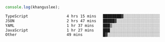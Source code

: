 ```js
console.log(khanguslee);
```

<!--START_SECTION:waka-->

```txt
TypeScript                 4 hrs 15 mins   ████████▓░░░░░░░░░░░░░░░░   35.04 %
JSON                       2 hrs 47 mins   █████▓░░░░░░░░░░░░░░░░░░░   22.89 %
YAML                       1 hr 37 mins    ███▒░░░░░░░░░░░░░░░░░░░░░   13.30 %
JavaScript                 1 hr 27 mins    ███░░░░░░░░░░░░░░░░░░░░░░   11.96 %
Other                      49 mins         █▓░░░░░░░░░░░░░░░░░░░░░░░   06.84 %
```

<!--END_SECTION:waka-->

<!--
**khanguslee/khanguslee** is a ✨ _special_ ✨ repository because its `README.md` (this file) appears on your GitHub profile.

Here are some ideas to get you started:

- 🔭 I’m currently working on ...
- 🌱 I’m currently learning ...
- 👯 I’m looking to collaborate on ...
- 🤔 I’m looking for help with ...
- 💬 Ask me about ...
- 📫 How to reach me: ...
- 😄 Pronouns: ...
- ⚡ Fun fact: ...
-->
